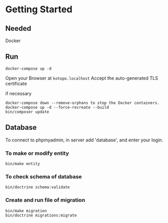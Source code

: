 # Getting Started

## Needed
Docker

## Run
```
docker-compose up -d
```
Open your Browser at `kotopo.localhost`
Accept the auto-generated TLS certificate

if necessary
```
docker-compose down --remove-orphans to stop the Docker containers.
docker-compose up -d --force-recreate --build
bin/composer update
```

## Database
To connect to phpmyadmin, in server add 'database', and enter your login.

### To make or modify entity
```
bin/make entity
```
### To check schema of database
```
bin/doctrine schema:validate
```

### Create and run file of migration
```
bin/make migration
bin/doctrine migrations:migrate
```
